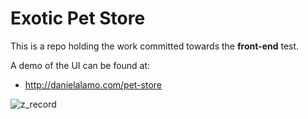 # Exotic Pet Store

This is a repo holding the work committed towards the **front-end** test.

A demo of the UI can be found at: 
- http://danielalamo.com/pet-store

![z_record](https://user-images.githubusercontent.com/6430396/33702318-fc02d1c0-daf0-11e7-956c-a97abcbec6da.gif)
